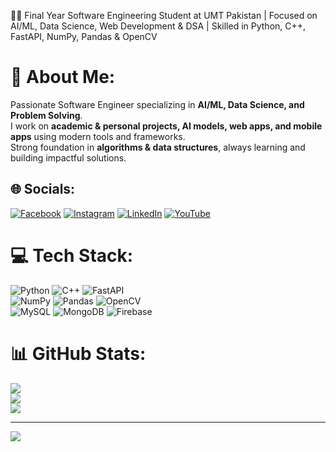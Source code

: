 👨‍💻 Final Year Software Engineering Student at UMT Pakistan | Focused on AI/ML, Data Science, Web Development & DSA | Skilled in Python, C++, FastAPI, NumPy, Pandas & OpenCV  

# 💫 About Me:
Passionate Software Engineer specializing in **AI/ML, Data Science, and Problem Solving**.  
I work on **academic & personal projects, AI models, web apps, and mobile apps** using modern tools and frameworks.  
Strong foundation in **algorithms & data structures**, always learning and building impactful solutions.  

## 🌐 Socials:
[![Facebook](https://img.shields.io/badge/Facebook-%231877F2.svg?logo=Facebook&logoColor=white)](https://facebook.com/MrZohaibTabassum) 
[![Instagram](https://img.shields.io/badge/Instagram-%23E4405F.svg?logo=Instagram&logoColor=white)](https://instagram.com/muhammadzohaibtabassum) 
[![LinkedIn](https://img.shields.io/badge/LinkedIn-%230077B5.svg?logo=linkedin&logoColor=white)](https://linkedin.com/in/muhammad-zohaib-tabassum-883175257) 
[![YouTube](https://img.shields.io/badge/YouTube-%23FF0000.svg?logo=YouTube&logoColor=white)](https://youtube.com/@UCVI5hpmXgMQGQM2WHximoOA)  

# 💻 Tech Stack:
![Python](https://img.shields.io/badge/python-%2314354C.svg?style=for-the-badge&logo=python&logoColor=white) 
![C++](https://img.shields.io/badge/c++-%2300599C.svg?style=for-the-badge&logo=c%2B%2B&logoColor=white) 
![FastAPI](https://img.shields.io/badge/fastapi-009688?style=for-the-badge&logo=fastapi&logoColor=white)  
![NumPy](https://img.shields.io/badge/numpy-%23013243.svg?style=for-the-badge&logo=numpy&logoColor=white) 
![Pandas](https://img.shields.io/badge/pandas-%23150458.svg?style=for-the-badge&logo=pandas&logoColor=white) 
![OpenCV](https://img.shields.io/badge/opencv-%23white.svg?style=for-the-badge&logo=opencv&logoColor=black)  
![MySQL](https://img.shields.io/badge/mysql-%2300000f.svg?style=for-the-badge&logo=mysql&logoColor=white) 
![MongoDB](https://img.shields.io/badge/mongodb-%234ea94b.svg?style=for-the-badge&logo=mongodb&logoColor=white) 
![Firebase](https://img.shields.io/badge/firebase-%23039BE5.svg?style=for-the-badge&logo=firebase)  

# 📊 GitHub Stats:
![](https://github-readme-stats.vercel.app/api?username=MrZohaibTabassum&theme=tokyonight&hide_border=false&include_all_commits=false&count_private=false)<br/>
![](https://github-readme-streak-stats.herokuapp.com/?user=MrZohaibTabassum&theme=tokyonight&hide_border=false)<br/>
![](https://github-readme-stats.vercel.app/api/top-langs/?username=MrZohaibTabassum&theme=tokyonight&hide_border=false&include_all_commits=false&count_private=false&layout=compact)  

---
[![](https://visitcount.itsvg.in/api?id=MrZohaibTabassum&icon=0&color=0)](https://visitcount.itsvg.in)  

<!-- Proudly created with GPRM ( https://gprm.itsvg.in ) -->
